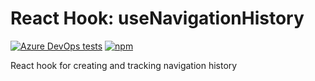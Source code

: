 # React Hook: useNavigationHistory

[![Azure DevOps tests]](https://dev.azure.com/josephharrisonlim/josephharrisonlim/_build?definitionId=5&_a=summary)
[![npm]](https://www.npmjs.com/package/@jharrilim/use-navigation-history)

React hook for creating and tracking navigation history

[Azure DevOps tests]: https://img.shields.io/azure-devops/tests/josephharrisonlim/josephharrisonlim/5?style=flat-square

[npm]: (https://img.shields.io/npm/v/@jharrilim/use-navigation-history?style=flat-square)

